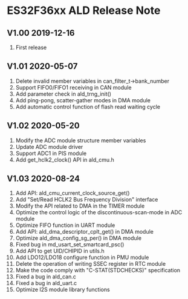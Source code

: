 # ES32F36xx ALD Release Note

## V1.00 2019-12-16

1. First release

## V1.01 2020-05-07

1. Delete invalid member variables in can_filter_t->bank_number
2. Support FIFO0/FIFO1 receiving in CAN module
3. Add parameter check in ald_trng_init()
4. Add ping-pong, scatter-gather modes in DMA module
5. Add automatic control function of flash read waiting cycle

## V1.02 2020-05-20

1. Modify the ADC module structure member variables
2. Update ADC module driver
3. Support ADC1 in PIS module
4. Add get_hclk2_clock() API in ald_cmu.h

## V1.03 2020-08-24

1. Add API: ald_cmu_current_clock_source_get()
2. Add "Set/Read HCLK2 Bus Frequency Division" interface
3. Modify the API related to DMA in the TIMER module
4. Optimize the control logic of the discontinuous-scan-mode in ADC module
5. Optimize FIFO function in UART module
6. Add API: ald_dma_descriptor_cplt_get() in DMA module
7. Optimize ald_dma_config_sg_per() in DMA module
8. Fixed bug in md_usart_set_smartcard_psc()
9. Add API to get UID/CHIPID in utils.h
10. Add LDO12/LDO18 configure function in PMU module
11. Delete the operation of writing SSEC register in RTC module
12. Make the code comply with "C-STAT(STDCHECKS)" specification
13. Fixed a bug in ald_can.c
14. Fixed a bug in ald_uart.c
15. Optimize I2S module library functions

